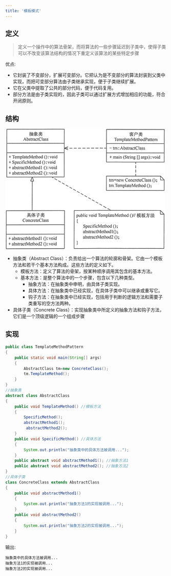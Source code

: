 ```yaml
---
title: '模板模式'
---
```


## 定义

> 定义一个操作中的算法骨架，而将算法的一些步骤延迟到子类中，使得子类可以不改变该算法结构的情况下重定义该算法的某些特定步骤

优点:

* 它封装了不变部分，扩展可变部分。它把认为是不变部分的算法封装到父类中实现，而把可变部分算法由子类继承实现，便于子类继续扩展。
* 它在父类中提取了公共的部分代码，便于代码复用。
* 部分方法是由子类实现的，因此子类可以通过扩展方式增加相应的功能，符合开闭原则。

## 结构

![](../../resources/pattern/3-1Q116095405308.gif)

* 抽象类（Abstract Class）：负责给出一个算法的轮廓和骨架。它由一个模板方法和若干个基本方法构成。这些方法的定义如下。
    * 模板方法：定义了算法的骨架，按某种顺序调用其包含的基本方法。
    * 基本方法：是整个算法中的一个步骤，包含以下几种类型。
        * 抽象方法：在抽象类中申明，由具体子类实现。
        * 具体方法：在抽象类中已经实现，在具体子类中可以继承或重写它。
        * 钩子方法：在抽象类中已经实现，包括用于判断的逻辑方法和需要子类重写的空方法两种。
* 具体子类（Concrete Class）：实现抽象类中所定义的抽象方法和钩子方法，它们是一个顶级逻辑的一个组成步骤

## 实现

```java
public class TemplateMethodPattern
{
    public static void main(String[] args)
    {
        AbstractClass tm=new ConcreteClass();
        tm.TemplateMethod();
    }
}
//抽象类
abstract class AbstractClass
{
    public void TemplateMethod() //模板方法
    {
        SpecificMethod();
        abstractMethod1();          
         abstractMethod2();
    }  
    public void SpecificMethod() //具体方法
    {
        System.out.println("抽象类中的具体方法被调用...");
    }   
    public abstract void abstractMethod1(); //抽象方法1
    public abstract void abstractMethod2(); //抽象方法2
}
//具体子类
class ConcreteClass extends AbstractClass
{
    public void abstractMethod1()
    {
        System.out.println("抽象方法1的实现被调用...");
    }   
    public void abstractMethod2()
    {
        System.out.println("抽象方法2的实现被调用...");
    }
}
```

输出:

```
抽象类中的具体方法被调用...
抽象方法1的实现被调用...
抽象方法2的实现被调用...
```